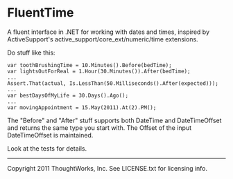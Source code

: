 FluentTime
==========

A fluent interface in .NET for working with dates and times, inspired by 
ActiveSupport's active_support/core_ext/numeric/time extensions.

Do stuff like this:

    var toothBrushingTime = 10.Minutes().Before(bedTime);
    var lightsOutForReal = 1.Hour(30.Minutes()).After(bedTime);
    ...
    Assert.That(actual, Is.LessThan(50.Milliseconds().After(expected)));
    ...
    var bestDaysOfMyLife = 30.Days().Ago();
    ...
    var movingAppointment = 15.May(2011).At(2).PM();

The "Before" and "After" stuff supports both DateTime and DateTimeOffset and
returns the same type you start with. The Offset of the input DateTimeOffset is
maintained.

Look at the tests for details.

---

Copyright 2011 ThoughtWorks, Inc. See LICENSE.txt for licensing info.